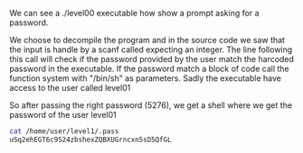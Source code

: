 We can see a ./level00 executable how show a prompt asking for a password.

We choose to decompile the program and in the source code we saw that the input is handle by a scanf called expecting an integer.
The line following this call will check if the password provided by the user match the harcoded password in the executable.
If the password match a block of code call the function system with "/bin/sh" as parameters.
Sadly the executable have access to the user called level01

So after passing the right password (5276), we get a shell where we get the password of the user level01

```bash
cat /home/user/level1/.pass
uSq2ehEGT6c9S24zbshexZQBXUGrncxn5sD5QfGL
```
